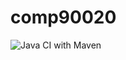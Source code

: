 # comp90020

![Java CI with Maven](https://github.com/omjadas/comp90020/workflows/Java%20CI%20with%20Maven/badge.svg?branch=master)
